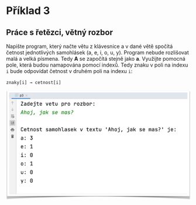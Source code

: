 # Příklad 3
## Práce s řetězci, větný rozbor

Napište program, který načte větu z klávesnice a v dané větě spočítá četnost jednotlivých samohlásek (a, e, i, o, u, y).
Program nebude rozlišovat malá a velká písmena.
Tedy **A** se započítá stejně jako **a**. Využijte pomocná pole, která budou namapována pomocí indexů. Tedy znaku v poli na indexu `i` bude odpovídat četnost v druhém poli na indexu `i`:

```
znaky[i] → cetnost[i]
```

![img.png](img.png)